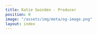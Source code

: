 ```yaml
---
title: Katie Swinden - Producer
position: 0
image: "/assets/img/meta/og-image.png"
layout: index
---
```


